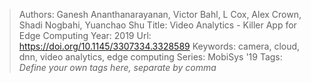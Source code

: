 > Authors: Ganesh Ananthanarayanan, Victor Bahl, L Cox, Alex Crown, Shadi Nogbahi, Yuanchao Shu
> Title: Video Analytics - Killer App for Edge Computing
> Year: 2019
> Url: https://doi.org/10.1145/3307334.3328589
> Keywords: camera, cloud, dnn, video analytics, edge computing
> Series: MobiSys '19
> Tags: *Define your own tags here, separate by comma*
